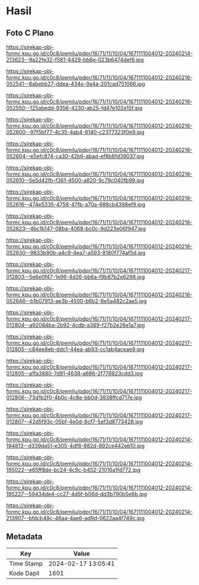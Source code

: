 # Hasil

## Foto C Plano

https://sirekap-obj-formc.kpu.go.id/c0c8/pemilu/pdpr/16/71/11/10/04/1671111004012-20240214-213623--9a22fe32-f581-4429-bb6e-023b6474def6.jpg

https://sirekap-obj-formc.kpu.go.id/c0c8/pemilu/pdpr/16/71/11/10/04/1671111004012-20240216-052541--8abebb27-ddea-434e-9a4a-201cad751066.jpg

https://sirekap-obj-formc.kpu.go.id/c0c8/pemilu/pdpr/16/71/11/10/04/1671111004012-20240216-052550--125abedd-9356-4230-ab25-fd47e102e15f.jpg

https://sirekap-obj-formc.kpu.go.id/c0c8/pemilu/pdpr/16/71/11/10/04/1671111004012-20240216-052600--97f5bf77-4c35-4ab4-8140-c2377323f0e9.jpg

https://sirekap-obj-formc.kpu.go.id/c0c8/pemilu/pdpr/16/71/11/10/04/1671111004012-20240216-052604--e5efc874-ca30-42b6-abad-ef8b6fd39037.jpg

https://sirekap-obj-formc.kpu.go.id/c0c8/pemilu/pdpr/16/71/11/10/04/1671111004012-20240216-052610--5e5d42fb-f361-4500-a820-9c79c040fb99.jpg

https://sirekap-obj-formc.kpu.go.id/c0c8/pemilu/pdpr/16/71/11/10/04/1671111004012-20240216-052616--474e5335-4758-47fb-a70a-688cb4398ef9.jpg

https://sirekap-obj-formc.kpu.go.id/c0c8/pemilu/pdpr/16/71/11/10/04/1671111004012-20240216-052623--4bc1b147-08ba-4068-bc0c-9d223e06f947.jpg

https://sirekap-obj-formc.kpu.go.id/c0c8/pemilu/pdpr/16/71/11/10/04/1671111004012-20240216-052630--9833b90b-a4c9-4ea7-a593-8180f774af5d.jpg

https://sirekap-obj-formc.kpu.go.id/c0c8/pemilu/pdpr/16/71/11/10/04/1671111004012-20240217-012803--5e6e0f47-1e96-4d26-bb6a-f9b87b2e6298.jpg

https://sirekap-obj-formc.kpu.go.id/c0c8/pemilu/pdpr/16/71/11/10/04/1671111004012-20240216-052646--b1b07913-ae3b-4500-b6b2-8e5a482c2ae5.jpg

https://sirekap-obj-formc.kpu.go.id/c0c8/pemilu/pdpr/16/71/11/10/04/1671111004012-20240217-012804--a92084ba-2b92-4cdb-a389-f27b2e26e1a7.jpg

https://sirekap-obj-formc.kpu.go.id/c0c8/pemilu/pdpr/16/71/11/10/04/1671111004012-20240217-012805--c84ee8eb-ddc1-44ea-ab93-cc1ab4aceae9.jpg

https://sirekap-obj-formc.kpu.go.id/c0c8/pemilu/pdpr/16/71/11/10/04/1671111004012-20240217-012805--a1fa3880-7d91-4638-a686-2f778823cdd3.jpg

https://sirekap-obj-formc.kpu.go.id/c0c8/pemilu/pdpr/16/71/11/10/04/1671111004012-20240217-012806--73d1b2f0-4b0c-4c8e-bb0d-3838ffcd717e.jpg

https://sirekap-obj-formc.kpu.go.id/c0c8/pemilu/pdpr/16/71/11/10/04/1671111004012-20240217-012807--42d5f93c-05bf-4e0d-8cf7-5af3d8773428.jpg

https://sirekap-obj-formc.kpu.go.id/c0c8/pemilu/pdpr/16/71/11/10/04/1671111004012-20240214-194813--d339da51-e305-4df8-882d-892ce442eb10.jpg

https://sirekap-obj-formc.kpu.go.id/c0c8/pemilu/pdpr/16/71/11/10/04/1671111004012-20240214-195022--e65ff8de-bc24-4c9c-b452-21016a1fd772.jpg

https://sirekap-obj-formc.kpu.go.id/c0c8/pemilu/pdpr/16/71/11/10/04/1671111004012-20240214-195227--59434de4-cc27-4d5f-b06d-dd3b790b5e6b.jpg

https://sirekap-obj-formc.kpu.go.id/c0c8/pemilu/pdpr/16/71/11/10/04/1671111004012-20240214-213907--bfdcb48c-46aa-4ae6-ad9d-0622aa4f749c.jpg


## Metadata

| Key        | Value               |
| ---------- | ------------------- |
| Time Stamp | 2024-02-17 13:05:41 |
| Kode Dapil | 1601                |



